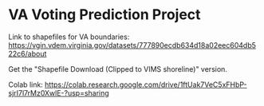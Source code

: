 # VA Voting Prediction Project

Link to shapefiles for VA boundaries: https://vgin.vdem.virginia.gov/datasets/777890ecdb634d18a02eec604db522c6/about

Get the "Shapefile Download (Clipped to VIMS shoreline)" version.

Colab link: https://colab.research.google.com/drive/1ftUak7VeC5xFHbP-sjrI7l7rMz0XwlE-?usp=sharing 
